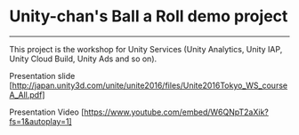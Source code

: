 # Unity-chan's Ball a Roll demo project
---

This project is the workshop for Unity Services (Unity Analytics, Unity IAP, Unity Cloud Build, Unity Ads and so on).

Presentation slide [http://japan.unity3d.com/unite/unite2016/files/Unite2016Tokyo_WS_courseA_All.pdf]

Presentation Video [https://www.youtube.com/embed/W6QNpT2aXik?fs=1&autoplay=1]
